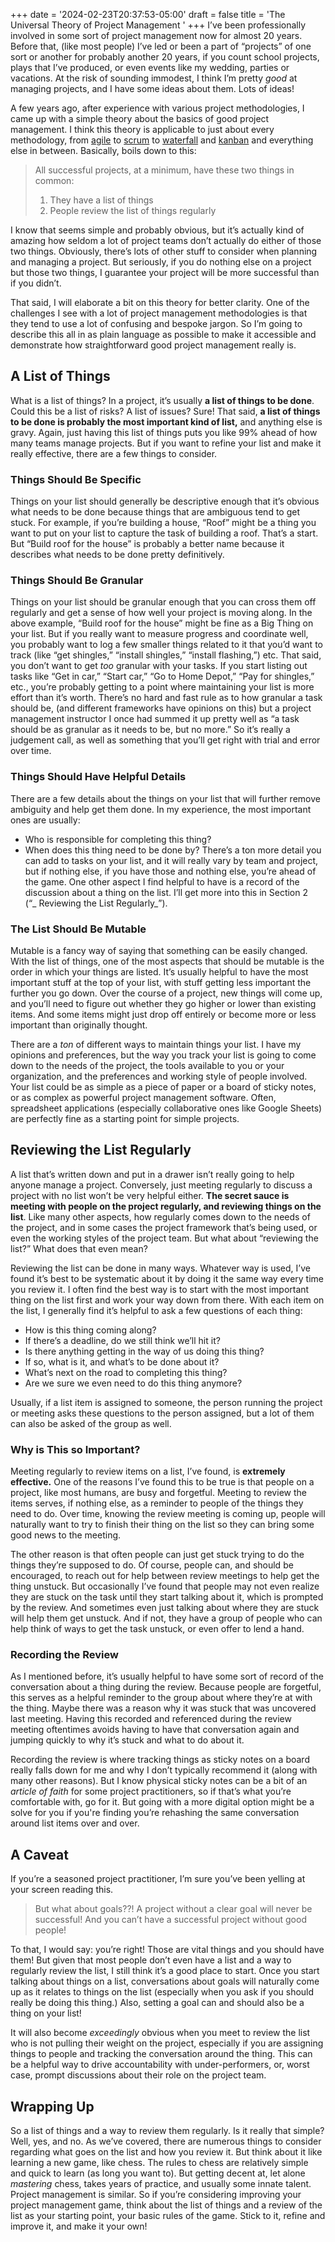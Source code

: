 +++
date = '2024-02-23T20:37:53-05:00'
draft = false
title = 'The Universal Theory of Project Management '
+++
I’ve been professionally involved in some sort of project management now for almost 20 years. Before that, (like most people) I’ve led or been a part of “projects” of one sort or another for probably another 20 years, if you count school projects, plays that I’ve produced, or even events like my wedding, parties or vacations. At the risk of sounding immodest, I think I’m pretty _good_ at managing projects, and I have some ideas about them. Lots of ideas!

A few years ago, after experience with various project methodologies, I came up with a simple theory about the basics of good project management. I think this theory is applicable to just about every methodology, from [agile][1] to [scrum][2] to [waterfall][3] and [kanban][4] and everything else in between.
Basically, boils down to this:

> All successful projects, at a minimum, have these two things in common:
> 1. They have a list of things
> 2. People review the list of things regularly

I know that seems simple and probably obvious, but it’s actually kind of amazing how seldom a lot of project teams don’t actually do either of those two things. Obviously, there’s lots of other stuff to consider when planning and managing a project. But seriously, if you do nothing else on a project but those two things, I guarantee your project will be more successful than if you didn’t.

That said, I will elaborate a bit on this theory for better clarity. One of the challenges I see with a lot of project management methodologies is that they tend to use a lot of confusing and bespoke jargon. So I’m going to describe this all in as plain language as possible to make it accessible and demonstrate how straightforward good project management really is.

## A List of Things
What is a list of things? In a project, it’s usually **a list of things to be done**. Could this be a list of risks? A list of issues? Sure! That said, **a list of things to be done is probably the most important kind of list,** and anything else is gravy.
Again, just having this list of things puts you like 99% ahead of how many teams manage projects. But if you want to refine your list and make it really effective, there are a few things to consider.

### Things Should Be Specific
Things on your list should generally be descriptive enough that it’s obvious what needs to be done because things that are ambiguous tend to get stuck. For example, if you’re building a house, “Roof” might be a thing you want to put on your list to capture the task of building a roof. That’s a start. But “Build roof for the house” is probably a better name because it describes what needs to be done pretty definitively.

### Things Should Be Granular
Things on your list should be granular enough that you can cross them off regularly and get a sense of how well your project is moving along. In the above example, “Build roof for the house” might be fine as a Big Thing on your list. But if you really want to measure progress and coordinate well, you probably want to log a few smaller things related to it that you’d want to track (like “get shingles,” “install shingles,” “install flashing,”) etc.
That said, you don’t want to get _too_ granular with your tasks. If you start listing out tasks like “Get in car,” “Start car,” “Go to Home Depot,” “Pay for shingles,” etc., you’re probably getting to a point where maintaining your list is more effort than it’s worth.
There’s no hard and fast rule as to how granular a task should be, (and different frameworks have opinions on this) but a project management instructor I once had summed it up pretty well as “a task should be as granular as it needs to be, but no more.” So it’s really a judgement call, as well as something that you’ll get right with trial and error over time.

### Things Should Have Helpful Details
There are a few details about the things on your list that will further remove ambiguity and help get them done. In my experience, the most important ones are usually:
- Who is responsible for completing this thing?
- When does this thing need to be done by?
There’s a ton more detail you can add to tasks on your list, and it will really vary by team and project, but if nothing else, if you have those and nothing else, you’re ahead of the game.
One other aspect I find helpful to have is a record of the discussion about a thing on the list. I’ll get more into this in Section 2 (“\_ Reviewing the List Regularly\_”).

### The List Should Be Mutable
Mutable is a fancy way of saying that something can be easily changed. With the list of things, one of the most aspects that should be mutable is the order in which your things are listed. It’s usually helpful to have the most important stuff at the top of your list, with stuff getting less important the further you go down. Over the course of a project, new things will come up, and you’ll need to figure out whether they go higher or lower than existing items. And some items might just drop off entirely or become more or less important than originally thought.

There are a *ton* of different ways to maintain things your list. I have my opinions and preferences, but the way you track your list is going to come down to the needs of the project, the tools available to you or your organization, and the preferences and working style of people involved. Your list could be as simple as a piece of paper or a board of sticky notes, or as complex as powerful project management software. Often, spreadsheet applications (especially collaborative ones like Google Sheets) are perfectly fine as a starting point for simple projects.

## Reviewing the List Regularly
A list that’s written down and put in a drawer isn’t really going to help anyone manage a project. Conversely, just meeting regularly to discuss a project with no list won’t be very helpful either. **The secret sauce is meeting with people on the project regularly, and reviewing things on the list**. Like many other aspects, how regularly comes down to the needs of the project, and in some cases the project framework that’s being used, or even the working styles of the project team. But what about “reviewing the list?” What does that even mean?

Reviewing the list can be done in many ways. Whatever way is used, I’ve found it’s best to be systematic about it by doing it the same way every time you review it. I often find the best way is to start with the most important thing on the list first and work your way down from there. With each item on the list, I generally find it’s helpful to ask a few questions of each thing:

- How is this thing coming along?
- If there’s a deadline, do we still think we’ll hit it?
- Is there anything getting in the way of us doing this thing?
- If so, what is it, and what’s to be done about it?
- What’s next on the road to completing this thing?
- Are we sure we even need to do this thing anymore?

Usually, if a list item is assigned to someone, the person running the project or meeting asks these questions to the person assigned, but a lot of them can also be asked of the group as well.

### Why is This so Important?
Meeting regularly to review items on a list, I’ve found, is **extremely effective.**
One of the reasons I’ve found this to be true is that people on a project, like most humans, are busy and forgetful. Meeting to review the items serves, if nothing else, as a reminder to people of the things they need to do. Over time, knowing the review meeting is coming up, people will naturally want to try to finish their thing on the list so they can bring some good news to the meeting.

The other reason is that often people can just get stuck trying to do the things they’re supposed to do. Of course, people can, and should be encouraged, to reach out for help between review meetings to help get the thing unstuck. But occasionally I’ve found that people may not even realize they are stuck on the task until they start talking about it, which is prompted by the review. And sometimes even just talking about where they are stuck will help them get unstuck. And if not, they have a group of people who can help think of ways to get the task unstuck, or even offer to lend a hand.

### Recording the Review
As I mentioned before, it’s usually helpful to have some sort of record of the conversation about a thing during the review. Because people are forgetful, this serves as a helpful reminder to the group about where they’re at with the thing. Maybe there was a reason why it was stuck that was uncovered last meeting. Having this recorded and referenced during the review meeting oftentimes avoids having to have that conversation again and jumping quickly to why it’s stuck and what to do about it.

Recording the review is where tracking things as sticky notes on a board really falls down for me and why I don’t typically recommend it (along with many other reasons). But I know physical sticky notes can be a bit of an _article of faith_ for some project practitioners, so if that’s what you’re comfortable with, go for it. But going with a more digital option might be a solve for you if you're finding you’re rehashing the same conversation around list items over and over.

## A Caveat
If you’re a seasoned project practitioner, I’m sure you’ve been yelling at your screen reading this.

> But what about goals??! A project without a clear goal will never be successful!
> And you can’t have a successful project without good people!

To that, I would say: you’re right! Those are vital things and you should have them!
But given that most people don’t even have a list and a way to regularly review the list, I still think it’s a good place to start. Once you start talking about things on a list, conversations about goals will naturally come up as it relates to things on the list (especially when you ask if you should really be doing this thing.) Also, setting a goal can and should also be a thing on your list!

It will also become *exceedingly* obvious when you meet to review the list who is not pulling their weight on the project, especially if you are assigning things to people and tracking the conversation around the thing. This can be a helpful way to drive accountability with under-performers, or, worst case, prompt discussions about their role on the project team.

## Wrapping Up
So a list of things and a way to review them regularly. Is it really that simple? Well, yes, and no. As we’ve covered, there are numerous things to consider regarding what goes on the list and how you review it. But think about it like learning a new game, like chess. The rules to chess are relatively simple and quick to learn (as long you want to). But getting decent at, let alone *mastering* chess, takes years of practice, and usually some innate talent. Project management is similar.
So if you’re considering improving your project management game, think about the list of things and a review of the list as your starting point, your basic rules of the game. Stick to it, refine and improve it, and make it your own! 

[1]:	https://en.wikipedia.org/wiki/Agile_software_development
[2]:	https://en.wikipedia.org/wiki/Scrum_(software_development)
[3]:	https://en.wikipedia.org/wiki/Waterfall_model
[4]:	https://en.wikipedia.org/wiki/Kanban_(development)
